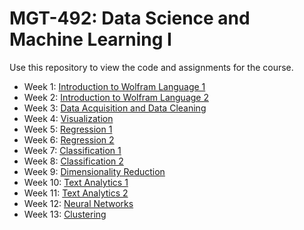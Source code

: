 # MGT-492: Data Science and Machine Learning I

Use this repository to view the code and assignments for the course.

- Week 1: [Introduction to Wolfram Language 1](1.Introduction_1)
- Week 2: [Introduction to Wolfram Language 2](2.%20Introduction_2)
- Week 3: [Data Acquisition and Data Cleaning](3.%20Data%20Acquisition%20and%20Cleaning)
- Week 4: [Visualization](week4)
- Week 5: [Regression 1](week5)
- Week 6: [Regression 2](week6)
- Week 7: [Classification 1](week7)
- Week 8: [Classification 2](week8)
- Week 9: [Dimensionality Reduction](week9)
- Week 10: [Text Analytics 1](week10)
- Week 11: [Text Analytics 2](week11)
- Week 12: [Neural Networks](week12)
- Week 13: [Clustering](week13)
